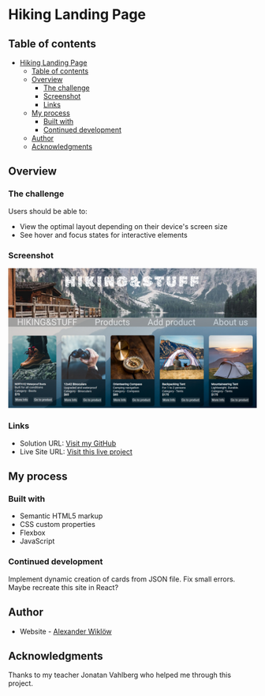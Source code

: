 # Hiking Landing Page

## Table of contents

- [Hiking Landing Page](#hiking-landing-page)
  - [Table of contents](#table-of-contents)
  - [Overview](#overview)
    - [The challenge](#the-challenge)
    - [Screenshot](#screenshot)
    - [Links](#links)
  - [My process](#my-process)
    - [Built with](#built-with)
    - [Continued development](#continued-development)
  - [Author](#author)
  - [Acknowledgments](#acknowledgments)

## Overview

### The challenge

Users should be able to:

- View the optimal layout depending on their device's screen size
- See hover and focus states for interactive elements

### Screenshot

![](./assets/images/screenshots/Screenshot%20from%202022-11-25%2016-08-12.png)


### Links

- Solution URL: [Visit my GitHub](https://github.com/AlexanderWiklow/Project-Landing-Page)
- Live Site URL: [Visit this live project](https://alexanderwiklow.github.io/Project-Landing-Page/product-list-page.html)


## My process

### Built with

- Semantic HTML5 markup
- CSS custom properties
- Flexbox
- JavaScript

### Continued development

Implement dynamic creation of cards from JSON file. Fix small errors. Maybe recreate this site in React?

## Author

- Website - [Alexander Wiklöw](https://github.com/AlexanderWiklow/Project-Landing-Page)


## Acknowledgments

Thanks to my teacher Jonatan Vahlberg who helped me through this project.